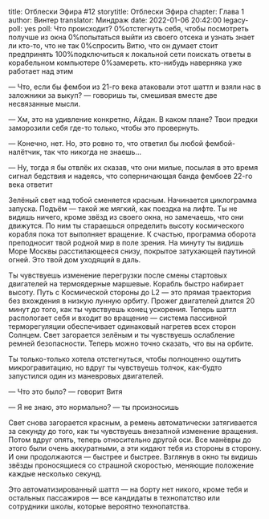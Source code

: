 title: Отблески Эфира #12
storytitle: Отблески Эфира
chapter: Глава 1
author: Винтер
translator: Миндраж
date: 2022-01-06 20:42:00
legacy-poll: yes
poll: Что происходит?
      0%отстегнуть себя, чтобы посмотреть получше из окна
      0%попытаться выйти из своего отсека и узнать знает ли кто-то, что не так
      0%спросить Витю, что он думает стоит предпринять
      100%подключиться к локальной сети поискать ответы в корабельном компьютере
      0%замереть. кто-нибудь наверняка уже работает над этим

— Что, если бы фембои из 21-го века атаковали этот шаттл и взяли нас в заложники за выкуп? — говоришь ты, смешивая вместе две несвязанные мысли.

— Хм, это на удивление конкретно, Айдан. В каком плане? Твои предки заморозили себя где-то только, чтобы это провернуть.

— Конечно, нет. Но, это ровно то, что ответил бы любой фембой-налётчик, так что никогда не знаешь...

— Ну, тогда я бы отвлёк их сказав, что они милые, посылая в это время сигнал бедствия и надеясь, что соперничающая банда фембоев 22-го века ответит

Зелёный свет над тобой сменяется красным. Начинается циклограмма запуска. Подъём — такой же мягкий, как поездка на лифте. Ты не видишь ничего, кроме звёзд из своего окна, но замечаешь, что они движутся. По ним ты стараешься определить высоту космического корабля пока тот выполняет вращение. К счастью, программа оборота преподносит твой родной мир в поле зрения. На минуту ты видишь Море Москвы расстилающееся снизу, покрытое затухающей паутиной огней. Это твой дом уходящий в даль.

Ты чувствуешь изменение перегрузки после смены стартовых двигателей на термоядерные маршевые. Корабль быстро набирает высоту. Путь с Космической стороны до L2 — это прямая траектория без вхождения в низкую лунную орбиту. Прожег двигателей длится 20 минут до того, как ты чувствуешь конец ускорения. Теперь шаттл распологает себя и входит во вращение — система пассивной терморегуляции обеспечивает одинаковый нагретев всех сторон Солнцем. Свет загорается зелёным и ты чувствуешь ослабление ремней безопасности. Теперь можно точно сказать, что вы на орбите.

Ты только-только хотела отстегнуться, чтобы полноценно ощутить микрогравитацию, но вдруг ты чувствуешь толчок, как-будто запустился один из маневровых двигателей.

— Что это было? — говорит Витя

— Я не знаю, это нормально? — ты произносишь

Свет снова загорается красным, а ремень автоматически затягивается за секунду до того, как ты чувствуешь внезапной изменение вращения. Потом вдруг опять, теперь относительно другой оси. Все манёвры до этого были очень аккуратными, а эти кидают тебя из стороны в сторону. И они продолжаются — быстрее и быстрее. Взглянув в окно ты видишь звёзды проносящиеся со страшной скоростью, меняющие положение каждые несколько секунд.

Это автоматизированный шаттл — на борту нет никого, кроме тебя и остальных пассажиров — все кандидаты в технопатство или сотрудники школы, которые вероятно технопатства. 
